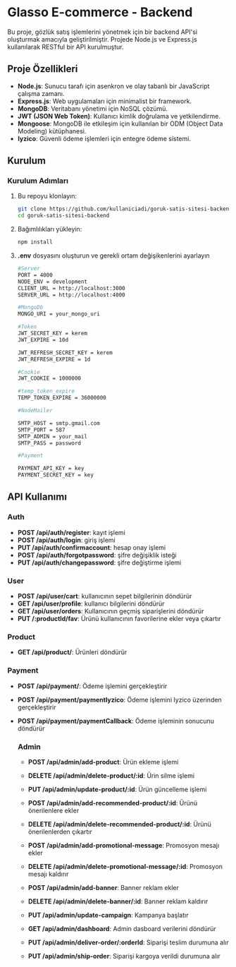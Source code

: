 # Glasso E-commerce - Backend

Bu proje, gözlük satış işlemlerini yönetmek için bir backend API'si oluşturmak amacıyla geliştirilmiştir. Projede Node.js ve Express.js kullanılarak RESTful bir API kurulmuştur.

## Proje Özellikleri

- **Node.js**: Sunucu tarafı için asenkron ve olay tabanlı bir JavaScript çalışma zamanı.
- **Express.js**: Web uygulamaları için minimalist bir framework.
- **MongoDB**: Veritabanı yönetimi için NoSQL çözümü.
- **JWT (JSON Web Token)**: Kullanıcı kimlik doğrulama ve yetkilendirme.
- **Mongoose**: MongoDB ile etkileşim için kullanılan bir ODM (Object Data Modeling) kütüphanesi.
- **Iyzico**: Güvenli ödeme işlemleri için entegre ödeme sistemi.

## Kurulum

### Kurulum Adımları

1. Bu repoyu klonlayın:
   ```bash
   git clone https://github.com/kullaniciadi/goruk-satis-sitesi-backend.git
   cd goruk-satis-sitesi-backend

2. Bağımlılıkları yükleyin:
   ```bash
   npm install
3. **.env** dosyasını oluşturun ve gerekli ortam değişikenlerini ayarlayın
   ```bash
   #Server
   PORT = 4000
   NODE_ENV = development
   CLIENT_URL = http://localhost:3000
   SERVER_URL = http://localhost:4000

   #MongoDb
   MONGO_URI = your_mongo_uri

   #Token
   JWT_SECRET_KEY = kerem
   JWT_EXPIRE = 10d

   JWT_REFRESH_SECRET_KEY = kerem
   JWT_REFRESH_EXPIRE = 1d

   #Cookie
   JWT_COOKIE = 1000000

   #temp_token_expire
   TEMP_TOKEN_EXPIRE = 36000000

   #NodeMailer

   SMTP_HOST = smtp.gmail.com
   SMTP_PORT = 587
   SMTP_ADMIN = your_mail
   SMTP_PASS = password

   #Payment

   PAYMENT_API_KEY = key
   PAYMENT_SECRET_KEY = key
   
## API Kullanımı

### Auth

- **POST /api/auth/register**: kayıt işlemi
- **POST /api/auth/login**: giriş işlemi
- **PUT /api/auth/confirmaccount**: hesap onay işlemi
- **POST /api/auth/forgotpassword**: şifre değişiklik isteği
- **PUT /api/auth/changepassword**: şifre değiştirme işlemi

### User

- **POST /api/user/cart**: kullanıcının sepet bilgilerinin döndürür
- **GET /api/user/profile**: kullanıcı bilgilerini döndürür
- **GET /api/user/orders**: Kullanıcının geçmiş siparişlerini döndürür
- **PUT /:productId/fav**: Ürünü kullanıcının favorilerine ekler veya çıkartır

### Product

- **GET /api/product/**: Ürünleri döndürür

### Payment

- **POST /api/payment/**: Ödeme işlemini gerçekleştirir
- **POST /api/payment/paymentIyzico**: Ödeme işlemini Iyzico üzerinden gerçekleştirir
- **POST /api/payment/paymentCallback**: Ödeme işleminin sonucunu döndürür

  ### Admin

  - **POST /api/admin/add-product**: Ürün ekleme işlemi
  - **DELETE /api/admin/delete-product/:id**: Ürin silme işlemi
  - **PUT /api/admin/update-product/:id**: Ürün güncelleme işlemi
 
  - **POST /api/admin/add-recommended-product/:id**: Ürünü önerilenlere ekler
  - **DELETE /api/admin/delete-recommended-product/:id**: Ürünü önerilenlerden çıkartır
 
  - **POST /api/admin/add-promotional-message**: Promosyon mesajı ekler
  - **DELETE /api/admin/delete-promotional-message/:id**: Promosyon mesajı kaldırır
    
  - **POST /api/admin/add-banner**: Banner reklam ekler
  - **DELETE /api/admin/delete-banner/:id**: Banner reklam kaldırır
 
  - **PUT /api/admin/update-campaign**: Kampanya başlatır
 
  - **GET /api/admin/dashboard**: Admin dasboard verilerini döndürür
    
  - **PUT /api/admin/deliver-order/:orderId**: Siparişi teslim durumuna alır
  - **PUT /api/admin/ship-order**: Siparişi kargoya verildi durumuna alır
